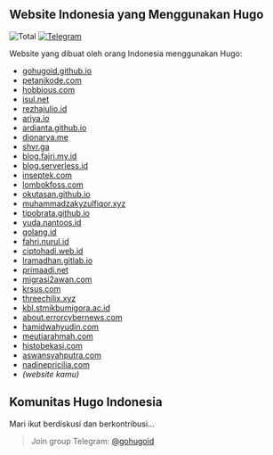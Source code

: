 ## Website Indonesia yang Menggunakan Hugo

![Total](https://img.shields.io/badge/total-30-brightgreen.svg)
[![Telegram](https://img.shields.io/badge/chat-telegram-blue.svg)](https://t.me/gohugoid/)

Website yang dibuat oleh orang Indonesia menggunakan Hugo:

- [gohugoid.github.io](https://gohugoid.github.io/)
- [petanikode.com](https://www.petanikode.com/)
- [hobbious.com](https://hobbious.com/)
- [isul.net](https://www.isul.net/blog/)
- [rezhajulio.id](https://rezhajulio.id)
- [ariya.io](https://ariya.io/)
- [ardianta.github.io](https://ardianta.github.io)
- [dionarya.me](http://dionarya.me/blog/)
- [shvr.ga](https://shvr.ga/)
- [blog.fajri.my.id](https://blog.fajri.my.id/)
- [blog.serverless.id](https://blog.serverless.id/)
- [inseptek.com](https://inseptek.com/)
- [lombokfoss.com](https://www.lombokfoss.com/)
- [okutasan.github.io](https://okutasan.github.io)
- [muhammadzakyzulfiqor.xyz](https://muhammadzakyzulfiqor.xyz/)
- [tipobrata.github.io](https://tipobrata.github.io/)
- [yuda.nantoos.id](https://yuda.nantoos.id/)
- [golang.id](https://golang.id/)
- [fahri.nurul.id](https://fahri.nurul.id/)
- [ciptohadi.web.id](https://ciptohadi.web.id/)
- [lramadhan.gitlab.io](https://lramadhan.gitlab.io/)
- [primaadi.net](https://primaadi.net/)
- [migrasi2awan.com](http://migrasi2awan.com/)
- [krsus.com](https://www.krsus.com/)
- [threechilix.xyz](http://threechilix.xyz/)
- [kbl.stmikbumigora.ac.id](http://kbl.stmikbumigora.ac.id)
- [about.errorcybernews.com](https://about.errorcybernews.com)
- [hamidwahyudin.com](https://hamidwahyudin.com/)
- [meutiarahmah.com](https://www.meutiarahmah.com)
- [histobekasi.com](http://www.histobekasi.com/)
- [aswansyahputra.com](https://aswansyahputra.com)
- [nadinepricilia.com](https://nadinepricilia.com)
- _(website kamu)_ 

## Komunitas Hugo Indonesia

Mari ikut berdiskusi dan berkontribusi...

> Join group Telegram: [@gohugoid](https://t.me/gohugoid/)
